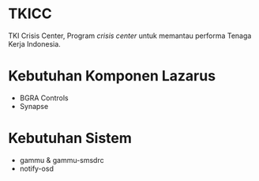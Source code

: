 TKICC
=====
TKI Crisis Center, Program _crisis center_ untuk memantau performa Tenaga Kerja Indonesia.


Kebutuhan Komponen Lazarus
==========================
- BGRA Controls
- Synapse


Kebutuhan Sistem
================
- gammu & gammu-smsdrc
- notify-osd
